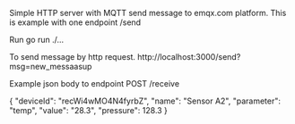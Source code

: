 Simple HTTP server with MQTT send message to emqx.com platform.
This is example with one endpoint /send


Run
go run ./...


To send message by http request.
http://localhost:3000/send?msg=new_messaasup


Example json body to endpoint POST /receive

{
    "deviceId": "recWi4wMO4N4fyrbZ",
    "name": "Sensor A2",
    "parameter": "temp",
    "value": "28.3",
    "pressure": 128.3
}